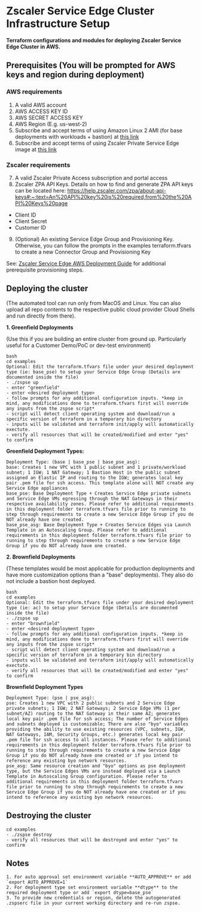 # Zscaler Service Edge Cluster Infrastructure Setup

**Terraform configurations and modules for deploying Zscaler Service Edge Cluster in AWS.**

## Prerequisites (You will be prompted for AWS keys and region during deployment)

### AWS requirements
1. A valid AWS account
2. AWS ACCESS KEY ID
3. AWS SECRET ACCESS KEY
4. AWS Region (E.g. us-west-2)
5. Subscribe and accept terms of using Amazon Linux 2 AMI (for base deployments with workloads + bastion) at [this link](https://aws.amazon.com/marketplace/pp/prodview-zc4x2k7vt6rpu)
6. Subscribe and accept terms of using Zscaler Private Service Edge image at [this link](https://aws.amazon.com/marketplace/pp/prodview-wribnrdlalkme)

### Zscaler requirements
7. A valid Zscaler Private Access subscription and portal access
8. Zscaler ZPA API Keys. Details on how to find and generate ZPA API keys can be located here: https://help.zscaler.com/zpa/about-api-keys#:~:text=An%20API%20key%20is%20required,from%20the%20API%20Keys%20page
- Client ID
- Client Secret
- Customer ID
9. (Optional) An existing Service Edge Group and Provisioning Key. Otherwise, you can follow the prompts in the examples terraform.tfvars to create a new Connector Group and Provisioning Key

See: [Zscaler Service Edge AWS Deployment Guide](https://help.zscaler.com/zpa/service-edge-deployment-guide-amazon-web-services) for additional prerequisite provisioning steps.

## Deploying the cluster
(The automated tool can run only from MacOS and Linux. You can also upload all repo contents to the respective public cloud provider Cloud Shells and run directly from there).   
 
**1. Greenfield Deployments**

(Use this if you are building an entire cluster from ground up.
 Particularly useful for a Customer Demo/PoC or dev-test environment)

```
bash
cd examples
Optional: Edit the terraform.tfvars file under your desired deployment type (ie: base_pse) to setup your Service Edge Group (Details are documented inside the file)
- ./zspse up
- enter "greenfield"
- enter <desired deployment type>
- follow prompts for any additional configuration inputs. *keep in mind, any modifications done to terraform.tfvars first will override any inputs from the zspse script*
- script will detect client operating system and download/run a specific version of terraform in a temporary bin directory
- inputs will be validated and terraform init/apply will automatically exectute.
- verify all resources that will be created/modified and enter "yes" to confirm
```

**Greenfield Deployment Types:**

```
Deployment Type: (base | base_pse | base_pse_asg):
base: Creates 1 new VPC with 1 public subnet and 1 private/workload subnet; 1 IGW; 1 NAT Gateway; 1 Bastion Host in the public subnet assigned an Elastic IP and routing to the IGW; generates local key pair .pem file for ssh access. This template alone will NOT create any Service Edge appliances
base_pse: Base Deployment Type + Creates Service Edge private subnets and Service Edge VMs egressing through the NAT Gateways in their respective availability zones. Please refer to additional requirements in this deployment folder terraform.tfvars file prior to running to step through requirements to create a new Service Edge Group if you do NOT already have one created.
base_pse_asg: Base Deployment Type + Creates Service Edges via Launch Template in an Autoscaling Group. Please refer to additional requirements in this deployment folder terraform.tfvars file prior to running to step through requirements to create a new Service Edge Group if you do NOT already have one created.
```

**2. Brownfield Deployments**

(These templates would be most applicable for production deployments and have more customization options than a "base" deployments). They also do not include a bastion host deployed.

```
bash
cd examples
Optional: Edit the terraform.tfvars file under your desired deployment type (ie: ac) to setup your Service Edge (Details are documented inside the file)
- ./zspse up
- enter "brownfield"
- enter <desired deployment type>
- follow prompts for any additional configuration inputs. *keep in mind, any modifications done to terraform.tfvars first will override any inputs from the zspse script*
- script will detect client operating system and download/run a specific version of terraform in a temporary bin directory
- inputs will be validated and terraform init/apply will automatically exectute.
- verify all resources that will be created/modified and enter "yes" to confirm
```

**Brownfield Deployment Types**

```
Deployment Type: (pse | pse_asg):
pse: Creates 1 new VPC with 2 public subnets and 2 Service Edge private subnets; 1 IGW; 2 NAT Gateways; 2 Service Edge VMs (1 per subnet/AZ) routing to the NAT Gateway in their same AZ; generates local key pair .pem file for ssh access; The number of Service Edges and subnets deployed is customizable; There are also "byo" variables providing the ability to use existing resources (VPC, subnets, IGW, NAT Gateways, IAM, Security Groups, etc.) generates local key pair .pem file for ssh access to all instances. Please refer to additional requirements in this deployment folder terraform.tfvars file prior to running to step through requirements to create a new Service Edge Group if you do NOT already have one created or if you intend to reference any existing byo network resources.
pse_asg: Same resource creation and "byo" options as pse deployment type, but the Service Edges VMs are instead deployed via a Launch Template in Autoscaling Group configuration. Please refer to additional requirements in this deployment folder terraform.tfvars file prior to running to step through requirements to create a new Service Edge Group if you do NOT already have one created or if you intend to reference any existing byo network resources.
```

## Destroying the cluster
```
cd examples
- ./zspse destroy
- verify all resources that will be destroyed and enter "yes" to confirm
```

## Notes
```
1. For auto approval set environment variable **AUTO_APPROVE** or add `export AUTO_APPROVE=1`
2. For deployment type set environment variable **dtype** to the required deployment type or add `export dtype=base_pse`
3. To provide new credentials or region, delete the autogenerated .zspserc file in your current working directory and re-run zspse.
```
